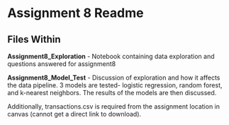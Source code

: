 # Assignment 8 Readme
## Files Within

**Assignment8_Exploration** - Notebook containing data exploration and questions answered for assignment8  

**Assignment8_Model_Test** - Discussion of exploration and how it affects the data pipeline. 3 models are tested- logistic regression, random forest, and k-nearest neighbors. The results of the models are then discussed.


Additionally, transactions.csv is required from the assignment location in canvas (cannot get a direct link to download).
